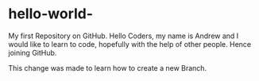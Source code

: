 # hello-world-

My first Repository on GitHub.
Hello Coders, my name is Andrew and I would like to learn to code, hopefully with the help of other people. Hence joining GitHub.

This change was made to learn how to create a new Branch.
